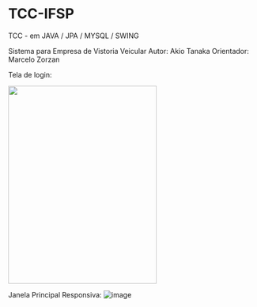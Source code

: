 # TCC-IFSP
TCC - em JAVA / JPA / MYSQL / SWING

Sistema para Empresa de Vistoria Veicular
Autor: Akio Tanaka
Orientador: Marcelo Zorzan

Tela  de login:

<img src="https://user-images.githubusercontent.com/54818331/179649406-3c0a7b2e-82f4-406c-b26a-c6db0612e0ea.png" width="300" height="400">

Janela Principal Responsiva:
![image](https://user-images.githubusercontent.com/54818331/179649441-a4e79593-7ace-4e1f-9057-d21fa06e85ba.png)

